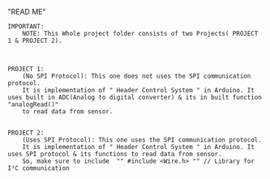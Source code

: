 
"READ ME"

	IMPORTANT:  
		NOTE: This Whole project folder consists of two Projects( PROJECT 1 & PROJECT 2).



	PROJECT 1:
		(No SPI Protocol): This one does not uses the SPI communication protocol. 
		It is implementation of " Header Control System " in Arduino. It uses built in ADC(Analog to digital converter) & its in built function "analogRead()"
 		to read data from sensor.


	PROJECT 2:
		(Uses SPI Protocol): This one uses the SPI communication protocol. 
		It is implementation of " Header Control System " in Arduino. It uses SPI protocol & its functions to read data from sensor.
  		So, make sure to include  "" #include <Wire.h> "" // Library for I²C communication
